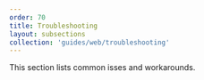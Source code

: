 ```yaml
---
order: 70
title: Troubleshooting
layout: subsections
collection: 'guides/web/troubleshooting'
---
```


This section lists common isses and workarounds.